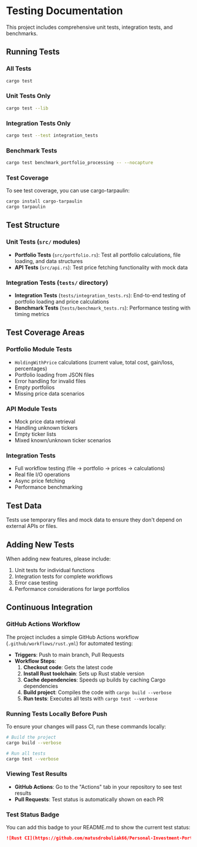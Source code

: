 # Testing Documentation

This project includes comprehensive unit tests, integration tests, and benchmarks.

## Running Tests

### All Tests
```bash
cargo test
```

### Unit Tests Only
```bash
cargo test --lib
```

### Integration Tests Only
```bash
cargo test --test integration_tests
```

### Benchmark Tests
```bash
cargo test benchmark_portfolio_processing -- --nocapture
```

### Test Coverage
To see test coverage, you can use cargo-tarpaulin:
```bash
cargo install cargo-tarpaulin
cargo tarpaulin
```

## Test Structure

### Unit Tests (`src/` modules)
- **Portfolio Tests** (`src/portfolio.rs`): Test all portfolio calculations, file loading, and data structures
- **API Tests** (`src/api.rs`): Test price fetching functionality with mock data

### Integration Tests (`tests/` directory)
- **Integration Tests** (`tests/integration_tests.rs`): End-to-end testing of portfolio loading and price calculations
- **Benchmark Tests** (`tests/benchmark_tests.rs`): Performance testing with timing metrics

## Test Coverage Areas

### Portfolio Module Tests
- `HoldingWithPrice` calculations (current value, total cost, gain/loss, percentages)
- Portfolio loading from JSON files
- Error handling for invalid files
- Empty portfolios
- Missing price data scenarios

### API Module Tests
- Mock price data retrieval
- Handling unknown tickers
- Empty ticker lists
- Mixed known/unknown ticker scenarios

### Integration Tests
- Full workflow testing (file → portfolio → prices → calculations)
- Real file I/O operations
- Async price fetching
- Performance benchmarking

## Test Data
Tests use temporary files and mock data to ensure they don't depend on external APIs or files.

## Adding New Tests
When adding new features, please include:
1. Unit tests for individual functions
2. Integration tests for complete workflows
3. Error case testing
4. Performance considerations for large portfolios

## Continuous Integration

### GitHub Actions Workflow

The project includes a simple GitHub Actions workflow (`.github/workflows/rust.yml`) for automated testing:

- **Triggers**: Push to main branch, Pull Requests
- **Workflow Steps**:
  1. **Checkout code**: Gets the latest code
  2. **Install Rust toolchain**: Sets up Rust stable version
  3. **Cache dependencies**: Speeds up builds by caching Cargo dependencies
  4. **Build project**: Compiles the code with `cargo build --verbose`
  5. **Run tests**: Executes all tests with `cargo test --verbose`

### Running Tests Locally Before Push

To ensure your changes will pass CI, run these commands locally:

```bash
# Build the project
cargo build --verbose

# Run all tests
cargo test --verbose
```

### Viewing Test Results

- **GitHub Actions**: Go to the "Actions" tab in your repository to see test results
- **Pull Requests**: Test status is automatically shown on each PR

### Test Status Badge

You can add this badge to your README.md to show the current test status:

```markdown
![Rust CI](https://github.com/matusdrobuliak66/Personal-Investment-Portfolio-CLI-Tracker/workflows/Rust%20CI/badge.svg)
```
